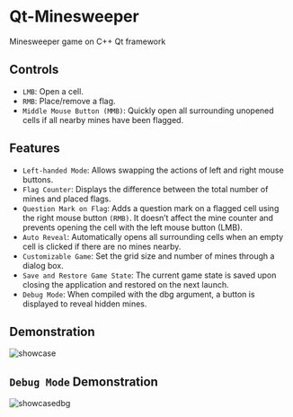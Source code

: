 # Qt-Minesweeper
Minesweeper game on C++ Qt framework

## Controls
* `LMB`: Open a cell.
* `RMB`: Place/remove a flag.
* `Middle Mouse Button (MMB)`: Quickly open all surrounding unopened cells if all nearby mines have been flagged.

## Features
* `Left-handed Mode`: Allows swapping the actions of left and right mouse buttons.
* `Flag Counter`: Displays the difference between the total number of mines and placed flags.
* `Question Mark on Flag`: Adds a question mark on a flagged cell using the right mouse button `(RMB)`. It doesn’t affect the mine counter and prevents opening the cell with the left mouse button (LMB).
* `Auto Reveal`: Automatically opens all surrounding cells when an empty cell is clicked if there are no mines nearby.
* `Customizable Game`: Set the grid size and number of mines through a dialog box.
* `Save and Restore Game State`: The current game state is saved upon closing the application and restored on the next launch.
* `Debug Mode`: When compiled with the dbg argument, a button is displayed to reveal hidden mines.

## Demonstration
![showcase](https://giphy.com/gifs/tPgRopqAVrhYg4Suea)

## `Debug Mode` Demonstration
![showcasedbg](https://giphy.com/gifs/MQh4HmGGgwYtukk3J0)

